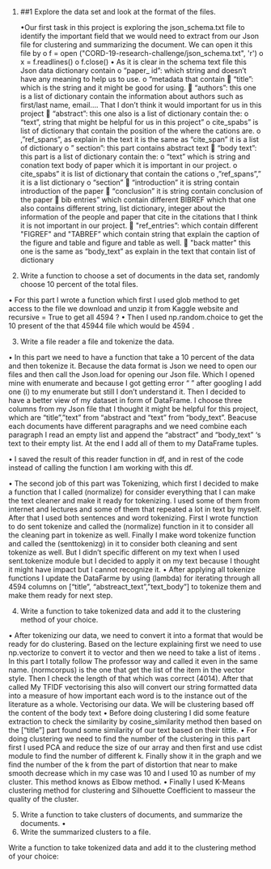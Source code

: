 
1.	##1	Explore the data set and look at the format of the files.

 	 •Our first task in this project is exploring the json_schema.txt file to identify the important field that we would need 		to extract from our Json file for clustering and summarizing the document. We can open it this file by
      				o	 f = open ("CORD-19-research-challenge/json_schema.txt", 'r')
     			    	 o	x = f.readlines()
    				o	f.close()
 	 •	As it is clear in the schema text file this Json data dictionary contain 
o	“paper_ id”: which string and doesn’t have any meaning to help us to use. 
o	“metadata that contain 
	“title”:  which is the string and it might be good for using.
	“authors”: this one is a list of dictionary contain the information about authors such as first/last name, email…. That I don’t think it would important for us in this project
	“abstract”: this one also is a list of dictionary contain the:
o	 “text”, string that might be helpful for us in this project”
o	cite_spabs” is list of dictionary that contain the position of the where the cations are.
o	,”ref_spans”, as explain in the text it is the same as “cite_span” it is a list of dictionary
o	” section”: this part contains abstract text
	“body text”: this part is a list of dictionary contain the:
o	“text” which is string and conation text body of paper which it is important in our project.
o	cite_spabs” it is list of dictionary that contain the cations 
o	,”ref_spans”,” it is a list dictionary
o	“section” 
	“introduction” it is string contain introduction of the paper
	“conclusion” it is string contain conclusion of the paper
	 bib entries” which contain different BIBREF which that one also contains different string, list dictionary, integer about the information of the people and paper that cite in the citations that I think it is not important in our project.
	"ref_entries”: which contain different "FIGREF" and "TABREF” which contain string that explain the caption of the figure and table and figure and table as well.
	"back matter" this one is the same as “body_text” as explain in the text that contain list of dictionary
      
2.	Write a function to choose a set of documents in the data set, randomly choose 10 percent of the total files.

•	For this part I wrote a function which first I used glob method to get access to the file we download and unzip it from Kaggle website and recursive = True to get all 4594 ?
•	 Then I used np.random.choice to get the 10 present of the that 45944 file which would be 4594 .

3.	Write a file reader a file and tokenize the data.

•	In this part we need to have a function that take a 10 percent of the data and then tokenize it. Because the data format is Json we need to open our files and then call the Json.load for opening our Json file.  Which I opened mine with enumerate and because I got getting error “   ”  after googling I add one (i) to my enumerate but still I don’t understand it.  Then I decided to have a better view of my dataset in form of DataFrame. I choose three columns from my Json file that I thought it might be helpful for this project, which are “title”,”text” from “abstract and “text” from “body_text”. Beacuse each documents have different paragraphs and we need combine each paragraph 
I read an empty list and append the “abstract” and “body_text” ‘s text to their empty list. At the end I add all of them to my DataFrame tuples.

•	I saved the result of this reader function in df, and in rest of the code instead of calling the function I am working with this df.
		
•	The second job of this part was Tokenizing, which first I decided to make a function that I called (normalize) for consider everything that I can make the text cleaner and make it ready for tokenizing.  I used some of them from internet and lectures and some of them that repeated a lot in text by myself. After that I used both sentences and word tokenizing. First I wrote function to do sent tokenize and called the (normalize) function in it to consider all the cleaning part in tokenize as well. Finally I make word tokenize function and called the (senttokenizg) in it to consider both cleaning and sent tokenize as well. But I didn’t specific different on my text when I used sent.tokenize module but I decided to apply it on my text because I thought it might have impact but I cannot recognize it.
•	After applying all tokenize functions I update the DataFarme by using (lambda) for iterating through all 4594 columns on [“title”, “abstreact_text”,”text_body”] to tokenize them and make them ready for next step.     

4.	Write a function to take tokenized data and add it to the clustering method of your choice.

•	After tokenizing our data, we need to convert it into a format that would be ready for do clustering. Based on the lecture explaining first we need to use np.vectorize to convert it to vector and then  we need to take a list of items . In this part I totally follow The professor way and called it even in the same name. (normcorpus) is the one that get the list of the item in the vector style. Then I check the length of that which was correct (4014). After that called My TFIDF vectorising this also will convert our string formatted data into a measure of how important each word is to the instance out of the literature as a whole. Vectorising our data. We will be clustering based off the content of the body text
•	Before doing clustering I did some feature extraction to check the similarity by cosine_similarity method then based on the [“title”] part found some similarity of our text based on their tittle.
•	For doing clustering we need to find the number of the clustering in this part first I used PCA and reduce the size of our array  and then first and use cdist module to find the number of different k. Finally show it in the graph and we find the number of the k from the part of distortion that near to make smooth decrease which in my case was 10 and I used 10 as number of my cluster. This method knows as Elbow method.
•	Finally I used K-Means clustering method for clustering and  Silhouette Coefficient  to masseur the quality of the cluster. 

5.	Write a function to take clusters of documents, and summarize the documents.
•	
6.	Write the summarized clusters to a file.

Write a function to take tokenized data and add it to the clustering method of your choice:
